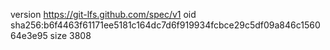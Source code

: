 version https://git-lfs.github.com/spec/v1
oid sha256:b6f4463f61171ee5181c164dc7d6f919934fcbce29c5df09a846c156064e3e95
size 3808
